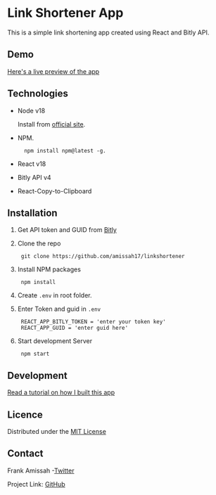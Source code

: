 # Link Shortener App

This is a simple link shortening app created using React and Bitly API.

## Demo

[Here's a live preview of the app](https://linkshortenrr.netlify.app/)

## Technologies

- Node v18

    Install from [official site](https://nodejs.org/en/download).

- NPM.

        npm install npm@latest -g.

- React v18

- Bitly API v4

- React-Copy-to-Clipboard

## Installation

1. Get API token and GUID from [Bitly](bitly.com)

2. Clone the repo 

        git clone https://github.com/amissah17/linkshortener

3. Install NPM packages 

        npm install

4. Create `.env` in root folder.

5. Enter Token and guid in `.env`

        REACT_APP_BITLY_TOKEN = 'enter your token key'
        REACT_APP_GUID = 'enter guid here'

6. Start development Server

        npm start

## Development

[Read a tutorial on how I built this app]()

## Licence

Distributed under the [MIT License](LICENSE)

## Contact

Frank Amissah -[Twitter](https://twitter.com/amotabit8)

Project Link: [GitHub](https://github.com/amissah17/linkshortener)